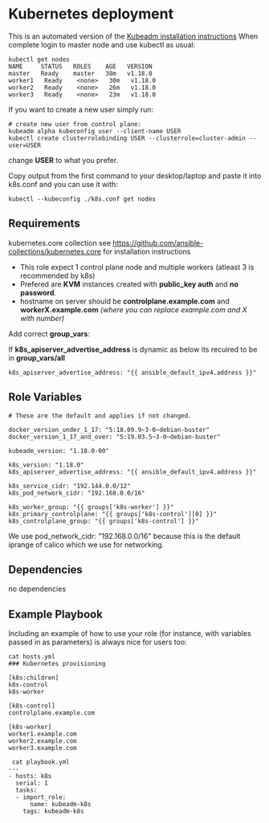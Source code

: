Kubernetes deployment
=========
This is an automated version of the [Kubeadm installation instructions](https://kubernetes.io/docs/setup/production-environment/tools/kubeadm/create-cluster-kubeadm/) When complete login to master node and use kubectl as usual:

```
kubectl get nodes
NAME     STATUS   ROLES    AGE   VERSION
master   Ready    master   38m   v1.18.0
worker1   Ready    <none>   30m   v1.18.0
worker2   Ready    <none>   26m   v1.18.0
worker3   Ready    <none>   23m   v1.18.0
```
If you want to create a new user simply run:
```
# create new user from control plane:
kubeadm alpha kubeconfig user --client-name USER
kubectl create clusterrolebinding USER --clusterrole=cluster-admin --user=USER
```
change **USER** to what you prefer.

Copy output from the first command to your desktop/laptop and paste it into k8s.conf and you can use it with:

```
kubectl --kubeconfig ./k8s.conf get nodes
```

Requirements
------------
kubernetes.core collection
see https://github.com/ansible-collections/kubernetes.core for installation instructions

- This role expect 1 control plane node and multiple workers (atleast 3 is recommended by k8s)
- Prefered are **KVM** instances created with **public_key auth** and **no password**.
- hostname on server should be **controlplane.example.com** and **workerX.example.com** *(where you can replace example.com and X with number)*

Add correct **group_vars**: 

If **k8s_apiserver_advertise_address** is dynamic as below its recuired to be in **group_vars/all**

    k8s_apiserver_advertise_address: "{{ ansible_default_ipv4.address }}" 


Role Variables
--------------
```
# These are the default and applies if not changed.

docker_version_under_1_17: "5:18.09.9~3-0~debian-buster"
docker_version_1_17_and_over: "5:19.03.5~3-0~debian-buster"

kubeadm_version: "1.18.0-00"

k8s_version: "1.18.0"
k8s_apiserver_advertise_address: "{{ ansible_default_ipv4.address }}"

k8s_service_cidr: "192.144.0.0/12"
k8s_pod_network_cidr: "192.168.0.0/16"

k8s_worker_group: "{{ groups['k8s-worker'] }}"
k8s_primary_controlplane: "{{ groups['k8s-control'][0] }}"
k8s_controlplane_group: "{{ groups['k8s-control'] }}"
```
We use pod_network_cidr: "192.168.0.0/16" because this is the default iprange of calico which we use for networking. 


Dependencies
------------

no dependencies

Example Playbook
----------------

Including an example of how to use your role (for instance, with variables passed in as parameters) is always nice for users too:

```
cat hosts.yml
### Kubernetes provisioning

[k8s:children]
k8s-control
k8s-worker

[k8s-control]
controlplane.example.com

[k8s-worker]
worker1.example.com
worker2.example.com
worker3.example.com

```

```
 cat playbook.yml
---
- hosts: k8s
  serial: 1
  tasks:
  - import_role:
      name: kubeadm-k8s
    tags: kubeadm-k8s

```

